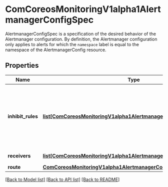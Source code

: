 # ComCoreosMonitoringV1alpha1AlertmanagerConfigSpec

AlertmanagerConfigSpec is a specification of the desired behavior of the Alertmanager configuration. By definition, the Alertmanager configuration only applies to alerts for which the `namespace` label is equal to the namespace of the AlertmanagerConfig resource.
## Properties
Name | Type | Description | Notes
------------ | ------------- | ------------- | -------------
**inhibit_rules** | [**list[ComCoreosMonitoringV1alpha1AlertmanagerConfigSpecInhibitRules]**](ComCoreosMonitoringV1alpha1AlertmanagerConfigSpecInhibitRules.md) | List of inhibition rules. The rules will only apply to alerts matching the resource’s namespace. | [optional] 
**receivers** | [**list[ComCoreosMonitoringV1alpha1AlertmanagerConfigSpecReceivers]**](ComCoreosMonitoringV1alpha1AlertmanagerConfigSpecReceivers.md) | List of receivers. | [optional] 
**route** | [**ComCoreosMonitoringV1alpha1AlertmanagerConfigSpecRoute**](ComCoreosMonitoringV1alpha1AlertmanagerConfigSpecRoute.md) |  | [optional] 

[[Back to Model list]](../README.md#documentation-for-models) [[Back to API list]](../README.md#documentation-for-api-endpoints) [[Back to README]](../README.md)



